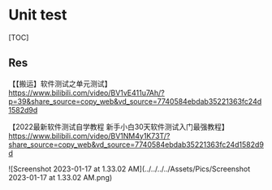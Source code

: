 # Unit test

[TOC]



## Res

【【搬运】软件测试之单元测试】 https://www.bilibili.com/video/BV1vE411u7Ah/?p=39&share_source=copy_web&vd_source=7740584ebdab35221363fc24d1582d9d



【2022最新软件测试自学教程 新手小白30天软件测试入门最强教程】 https://www.bilibili.com/video/BV1NM4y1K73T/?share_source=copy_web&vd_source=7740584ebdab35221363fc24d1582d9d



![Screenshot 2023-01-17 at 1.33.02 AM](../../../../Assets/Pics/Screenshot 2023-01-17 at 1.33.02 AM.png)
